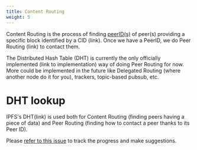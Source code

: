 ```yaml
---
title: Content Routing
weight: 5
---
```


Content Routing is the process of finding [peerID(s)](https://docs.libp2p.io/concepts/peer-id/) of peer(s) providing a specific block identified by a CID (link).
Once we have a PeerID, we do Peer Routing (link) to contact them.

The Distributed Hash Table (DHT) is currently the only officially implemented (link to implementation) way of doing Peer Routing for now. More could be implemented in the future like Delegated Routing (where another node do it for you), trackers, topic-based pubsub, etc.

# DHT lookup

IPFS's DHT(link) is used both for Content Routing (finding peers having a piece of data) and Peer Routing (finding how to contact a peer thanks to its Peer ID). 




Please [refer to this issue](https://github.com/libp2p/docs/issues/23) to track the progress and make suggestions.
